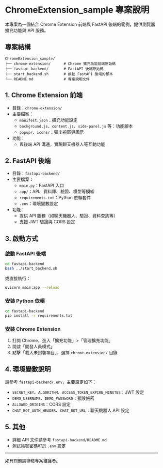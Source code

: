 # ChromeExtension_sample 專案說明

本專案為一個結合 Chrome Extension 前端與 FastAPI 後端的範例，提供瀏覽器擴充功能與 API 服務。

## 專案結構

```
ChromeExtension_sample/
├── chrome-extension/      # Chrome 擴充功能前端原始碼
├── fastapi-backend/       # FastAPI 後端原始碼
├── start_backend.sh       # 啟動 FastAPI 後端的腳本
└── README.md              # 專案說明文件
```

## 1. Chrome Extension 前端
- 目錄：`chrome-extension/`
- 主要檔案：
  - `manifest.json`：擴充功能設定
  - `background.js`、`content.js`、`side-panel.js` 等：功能腳本
  - `popup/`、`icons/`：彈出視窗與圖示
- 功能：
  - 與後端 API 溝通，實現聊天機器人等互動功能

## 2. FastAPI 後端
- 目錄：`fastapi-backend/`
- 主要檔案：
  - `main.py`：FastAPI 入口
  - `app/`：API、資料庫、驗證、模型等模組
  - `requirements.txt`：Python 依賴套件
  - `.env`：環境變數設定
- 功能：
  - 提供 API 服務（如聊天機器人、驗證、資料查詢等）
  - 支援 JWT 驗證與 CORS 設定

## 3. 啟動方式

### 啟動 FastAPI 後端

```sh
cd fastapi-backend
bash ../start_backend.sh
```

或直接執行：

```sh
uvicorn main:app --reload
```

### 安裝 Python 依賴

```sh
cd fastapi-backend
pip install -r requirements.txt
```

### 安裝 Chrome Extension
1. 打開 Chrome，進入「擴充功能」>「管理擴充功能」
2. 開啟「開發人員模式」
3. 點擊「載入未封裝項目」，選擇 `chrome-extension/` 目錄

## 4. 環境變數說明

請參考 `fastapi-backend/.env`，主要設定如下：
- `SECRET_KEY`、`ALGORITHM`、`ACCESS_TOKEN_EXPIRE_MINUTES`：JWT 設定
- `DEMO_USERNAME`、`DEMO_PASSWORD`：預設帳密
- `ALLOWED_ORIGINS`：CORS 設定
- `CHAT_BOT_AUTH_HEADER`、`CHAT_BOT_URL`：聊天機器人 API 設定

## 5. 其他
- 詳細 API 文件請參考 `fastapi-backend/README.md`
- 測試帳號密碼可於 `.env` 設定

---
如有問題請聯絡專案維護者。
